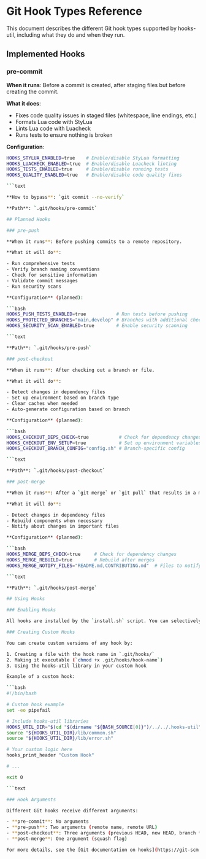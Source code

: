 
# Git Hook Types Reference

This document describes the different Git hook types supported by hooks-util, including what they do and when they run.

## Implemented Hooks

### pre-commit

**When it runs**: Before a commit is created, after staging files but before creating the commit.

**What it does**:

- Fixes code quality issues in staged files (whitespace, line endings, etc.)
- Formats Lua code with StyLua
- Lints Lua code with Luacheck
- Runs tests to ensure nothing is broken

**Configuration**:

```bash
HOOKS_STYLUA_ENABLED=true    # Enable/disable StyLua formatting
HOOKS_LUACHECK_ENABLED=true  # Enable/disable Luacheck linting
HOOKS_TESTS_ENABLED=true     # Enable/disable running tests
HOOKS_QUALITY_ENABLED=true   # Enable/disable code quality fixes

```text

**How to bypass**: `git commit --no-verify`

**Path**: `.git/hooks/pre-commit`

## Planned Hooks

### pre-push

**When it runs**: Before pushing commits to a remote repository.

**What it will do**:

- Run comprehensive tests
- Verify branch naming conventions
- Check for sensitive information
- Validate commit messages
- Run security scans

**Configuration** (planned):

```bash
HOOKS_PUSH_TESTS_ENABLED=true           # Run tests before pushing
HOOKS_PROTECTED_BRANCHES="main,develop" # Branches with additional checks
HOOKS_SECURITY_SCAN_ENABLED=true        # Enable security scanning

```text

**Path**: `.git/hooks/pre-push`

### post-checkout

**When it runs**: After checking out a branch or file.

**What it will do**:

- Detect changes in dependency files
- Set up environment based on branch type
- Clear caches when needed
- Auto-generate configuration based on branch

**Configuration** (planned):

```bash
HOOKS_CHECKOUT_DEPS_CHECK=true           # Check for dependency changes
HOOKS_CHECKOUT_ENV_SETUP=true            # Set up environment variables
HOOKS_CHECKOUT_BRANCH_CONFIG="config.sh" # Branch-specific config

```text

**Path**: `.git/hooks/post-checkout`

### post-merge

**When it runs**: After a `git merge` or `git pull` that results in a merge.

**What it will do**:

- Detect changes in dependency files
- Rebuild components when necessary
- Notify about changes in important files

**Configuration** (planned):

```bash
HOOKS_MERGE_DEPS_CHECK=true     # Check for dependency changes
HOOKS_MERGE_REBUILD=true        # Rebuild after merges
HOOKS_MERGE_NOTIFY_FILES="README.md,CONTRIBUTING.md"  # Files to notify about

```text

**Path**: `.git/hooks/post-merge`

## Using Hooks

### Enabling Hooks

All hooks are installed by the `install.sh` script. You can selectively enable or disable them in your `.hooksrc` configuration file.

### Creating Custom Hooks

You can create custom versions of any hook by:

1. Creating a file with the hook name in `.git/hooks/`
2. Making it executable (`chmod +x .git/hooks/hook-name`)
3. Using the hooks-util library in your custom hook

Example of a custom hook:

```bash
#!/bin/bash

# Custom hook example
set -eo pipefail

# Include hooks-util libraries
HOOKS_UTIL_DIR="$(cd "$(dirname "${BASH_SOURCE[0]}")/../../.hooks-util" && pwd)"
source "${HOOKS_UTIL_DIR}/lib/common.sh"
source "${HOOKS_UTIL_DIR}/lib/error.sh"

# Your custom logic here
hooks_print_header "Custom Hook"

# ...

exit 0

```text

### Hook Arguments

Different Git hooks receive different arguments:

- **pre-commit**: No arguments
- **pre-push**: Two arguments (remote name, remote URL)
- **post-checkout**: Three arguments (previous HEAD, new HEAD, branch flag)
- **post-merge**: One argument (squash flag)

For more details, see the [Git documentation on hooks](https://git-scm.com/docs/githooks).

